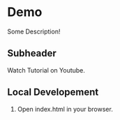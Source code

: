 # Demo

Some Description!


## Subheader

Watch Tutorial on Youtube.

## Local Developement 

1. Open index.html in your browser.
